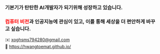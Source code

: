 ### 기본기가 탄탄한 AI개발자가 되기위해 성장하고 있습니다. 

### <span style="color:red">컴퓨터 비전</span>과 인공지능에 관심이 있고, 이를 통해 세상을 더 편안하게 바꾸고 싶습니다.

✉️ xoghsms794280@gmail.com  
🔗 https://hwangtoemat.github.io/

